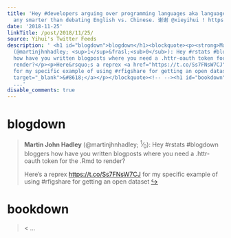 ```yaml
---
title: 'Hey #developers arguing over programming languages aka language wars is not
  any smarter than debating English vs. Chinese. 谢谢 @xieyihui ! https://t.co/9OEjYtqwpz'
date: '2018-11-25'
linkTitle: /post/2018/11/25/
source: Yihui's Twitter Feeds
description: ' <h1 id="blogdown">blogdown</h1><blockquote><p><strong>Martin John Hadley</strong>
  (@martinjhnhadley; <sup>1</sup>&frasl;<sub>0</sub>): Hey #rstats #blogdown bloggers
  how have you written blogposts where you need a .httr-oauth token for the .Rmd to
  render?</p><p>Here&rsquo;s a reprex <a href="https://t.co/Ss7FNsW7CJ" target="_blank">https://t.co/Ss7FNsW7CJ</a>
  for my specific example of using #rfigshare for getting an open dataset <a href="https://twitter.com/xieyihui/status/1066301348554162176"
  target="_blank">&#8618;</a></p></blockquote><!-- --><h1 id="bookdown">bookdown</h1><blockquote><p><
  ...'
disable_comments: true
---
```

 <h1 id="blogdown">blogdown</h1><blockquote><p><strong>Martin John Hadley</strong> (@martinjhnhadley; <sup>1</sup>&frasl;<sub>0</sub>): Hey #rstats #blogdown bloggers how have you written blogposts where you need a .httr-oauth token for the .Rmd to render?</p><p>Here&rsquo;s a reprex <a href="https://t.co/Ss7FNsW7CJ" target="_blank">https://t.co/Ss7FNsW7CJ</a> for my specific example of using #rfigshare for getting an open dataset <a href="https://twitter.com/xieyihui/status/1066301348554162176" target="_blank">&#8618;</a></p></blockquote><!-- --><h1 id="bookdown">bookdown</h1><blockquote><p>< ...